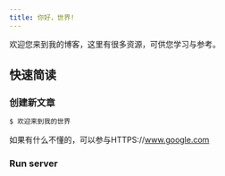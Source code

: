 ```yaml
---
title: 你好，世界!
---
```

欢迎您来到我的博客，这里有很多资源，可供您学习与参考。

## 快速简读

### 创建新文章
``` bash
$ 欢迎来到我的世界
```

如果有什么不懂的，可以参与HTTPS://www.google.com

### Run server
